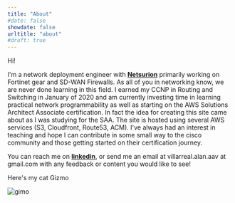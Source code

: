 ```yaml
---
title: "About"
#date: false
showdate: false
urltitle: "about"
#draft: true
---
```


Hi!

I'm a network deployment engineer with [__Netsurion__](https://www.netsurion.com) primarily working on Fortinet gear and SD-WAN Firewalls. As all of you in networking know, we are never done learning in this field. I earned my CCNP in Routing and Switching in January of 2020 and am currently investing time in learning practical network programmability as well as starting on the AWS Solutions Architect Associate certification. In fact the idea for creating this site came about as I was studying for the SAA. The site is hosted using several AWS services (S3, Cloudfront, Route53, ACM). I've always had an interest in teaching and hope I can contribute in some small way to the cisco community and those getting started on their certification journey.

You can reach me on [__linkedin__](https://www.linkedin.com/in/avreal31), or send me an email at villarreal.alan.aav at gmail.com with any feedback or content you would like to see!

Here's my cat Gizmo

![gimo](/1resources/images/gizmo.jpg)
